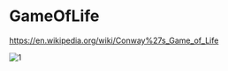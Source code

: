 # GameOfLife

https://en.wikipedia.org/wiki/Conway%27s_Game_of_Life
 
![1](https://user-images.githubusercontent.com/43474323/213617273-dcbd72fd-c9d0-4529-a838-40ae5b081144.png)
